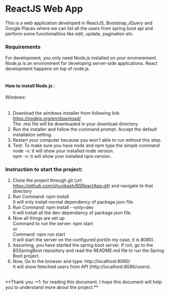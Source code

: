 # ReactJS Web App
This is a web application developed in ReactJS, Bootstrap,JQuery and Google Places where we can list all the users from spring boot api and perform some functionalitios like edit, update, pagination etc.

### Requirements
For development, you only need Node.js installed on your environement. 
Node.js is an environment for developing server-side applications.
React development happens on top of node.js.<br /><br />

#### How to install Node.js :<br />
###### Windows: 
1. Download the windows installer from following link:
https://nodejs.org/en/download/ <br />
The .msi file will be downloaded in your download directory. 
2. Run the installer and follow the command prompt. Accept the default installation setting.
3. Restart your computer because you won't able to run without this step.
4. Test: To make sure you have node and npm type the simple command<br />
node -v: it will show your installed node version.<br />
npm -v: it will show your installed npm version.

### Instruction to start the project:
1. Clone the project through git (url: https://github.com/shuvikash/BSReactApp.git) and navigate to that directory<br />
2. Run Command: npm install <br />
It will only install normal dependency of package.json file.<br />
3. Run Command: npm install --only=dev<br />
It will install all the dev-dependency of package.json file.<br />
4. Now all things are set up <br />
Command to run the server: npm start <br />
       or <br />
Command: npm run start <br /> 
It will start the server on the configured  port(In my case, it is 8080).<br />
5. Assuming, you have started the spring boot server. If not, go to the BSSpringBoot repository and read the README.md file to run the Spring Boot project.<br/>
6. Now, Go to the browser and type: http://localhost:8080/ <br/>
It will show feteched users from API (http://localhost:8086/users).<br />
<br />
**Thank you :+1: for reading this document. I hope this document will help you to understand more about the project.**
